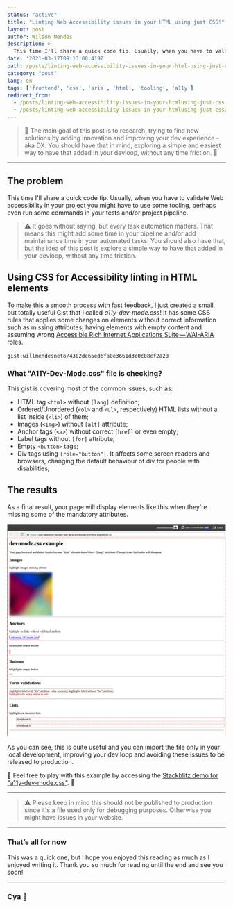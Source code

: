 ```yaml
---
status: "active"
title: "Linting Web Accessibility issues in your HTML using just CSS!"
layout: post
author: Wilson Mendes
description: >-
  This time I'll share a quick code tip. Usually, when you have to validate Web accessibility in your project you might have to use some tooling, perhaps even run some commands in your tests and/or project pipeline.
date: '2021-03-17T09:13:00.419Z'
path: /posts/linting-web-accessibility-issues-in-your-html-using-just-css/
category: "post"
lang: en
tags: ['frontend', 'css', 'aria', 'html', 'tooling', 'a11y']
redirect_from:
  - /posts/linting-web-accessibility-issues-in-your-htmlusing-just-css
  - /posts/linting-web-accessibility-issues-in-your-htmlusing-just-css/
---
```


> 🧪 The main goal of this post is to research, trying to find new solutions by adding innovation and improving your dev experience - aka DX. You should have that in mind, exploring a simple and easiest way to have that added in your devloop, without any time friction. 🧪

<hr/>

## The problem

This time I'll share a quick code tip. Usually, when you have to validate Web accessibility in your project you might have to use some tooling, perhaps even run some commands in your tests and/or project pipeline.

> ⚠️ It goes without saying, but every task automation matters. That means this might add some time in your pipeline and/or add maintainance time in your automated tasks. You should also have that, but the idea of this post is explore a simple way to have that added in your devloop, without any time friction.

## Using CSS for Accessibility linting in HTML elements

To make this a smooth process with fast feedback, I just created a small, but totally useful Gist that I called *a11y-dev-mode.css*! It has some CSS rules that applies some changes on elements without correct information such as missing attributes, having elements with empty content and assuming wrong [Accessible Rich Internet Applications Suite — WAI-ARIA](https://www.w3.org/WAI/standards-guidelines/aria/) roles.


`gist:willmendesneto/4302de65ed6fa0e3661d3c0c08cf2a28`

### What "A11Y-Dev-Mode.css" file is checking?

This gist is covering most of the common issues, such as:

- HTML tag `<html>` without `[lang]` definition;
- Ordered/Unordered (`<ol>` and `<ul>`, respectively) HTML lists without a list inside (`<li>`) of them;
- Images (`<img>`) without `[alt]` attribute;
- Anchor tags (`<a>`) without correct `[href]` or even empty;
- Label tags without `[for]` attribute;
- Empty `<button>` tags;
- Div tags using `[role="button"]`. It affects some screen readers and browsers, changing the default behaviour of div for people with disabilities;

## The results

As a final result, your page will display elements like this when they're missing some of the mandatory attributes.

![Final result when using a11y-dev-mode.css file in your app](./a11y-dev-mode-in-action.png)

As you can see, this is quite useful and you can import the file only in your local development, improving your dev loop and avoiding these issues to be released to production.

🤘 Feel free to play with this example by accessing the [Stackblitz demo for "a11y-dev-mode.css"](https://stackblitz.com/edit/css-skeleton-loader-wai-aria-attributes-twfmhx?file=styles.css). 🤘

<hr />

> ⚠️ Please keep in mind this should not be published to production since it's a file used only for debugging purposes. Otherwise you might have issues in your website.

<hr />

### That’s all for now

This was a quick one, but I hope you enjoyed this reading as much as I enjoyed writing it. Thank you so much for reading until the end and see you soon!

<hr />

### Cya 👋
